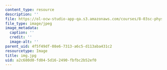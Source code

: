 ```yaml
---
content_type: resource
description: ''
file: https://ol-ocw-studio-app-qa.s3.amazonaws.com/courses/8-03sc-physics-iii-vibrations-and-waves-fall-2016/a2c680d0fd045d162490fbfbc2b52ef0_img.jpg
file_type: image/jpeg
image_metadata:
  caption: ''
  credit: ''
  image-alt: ''
parent_uid: 4f5f49df-08e6-7313-a6c5-d113aba431c2
resourcetype: Image
title: img.jpg
uid: a2c680d0-fd04-5d16-2490-fbfbc2b52ef0
---
```

